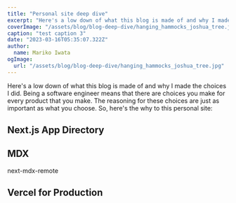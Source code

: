 ```yaml
---
title: "Personal site deep dive"
excerpt: "Here's a low down of what this blog is made of and why I made the choices I did. Being a software engineer means that there are choices you make for every product that you make. The reasoning for these choices are just as important as what you choose. So, here's the why to this personal site:"
coverImage: "/assets/blog/blog-deep-dive/hanging_hammocks_joshua_tree.jpg"
caption: "test caption 3"
date: "2023-03-16T05:35:07.322Z"
author:
  name: Mariko Iwata
ogImage:
  url: "/assets/blog/blog-deep-dive/hanging_hammocks_joshua_tree.jpg"
---
```


Here's a low down of what this blog is made of and why I made the choices I did. Being a software engineer means that there are choices you make for every product that you make. The reasoning for these choices are just as important as what you choose. So, here's the why to this personal site:

## Next.js App Directory

## MDX
next-mdx-remote

## Vercel for Production

